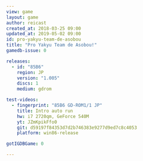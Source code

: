```yaml
---
view: game
layout: game
author: reicast
created_at: 2018-03-25 09:00
updated_at: 2019-05-02 09:00
id: pro-yakyu-team-de-asobou
title: "Pro Yakyu Team de Asobou!"
gamedb-issue: 0

releases:
  - id: "85B6"
    region: JP
    version: "1.005"
    discs: 1
    medium: gdrom

test-videos:
  - fingerprint: "85B6 GD-ROM1/1 JP"
    title: Intro auto run
    hw: i7 2720qm, GeForce 540M
    yt: JZmKpikFfo0
    git: d59197f84353d7d2b746383e9277d9ed7c8c4053
    platform: win86-release

gotIGDBGame: 0

---
```

